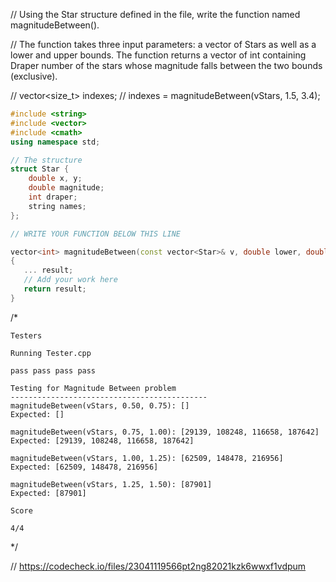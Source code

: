 // Using the Star structure defined in the file, write the function named magnitudeBetween().

// The function takes three input parameters: a vector of Stars as well as a lower and upper bounds. The function returns a vector of int containing Draper number of the stars whose magnitude falls between the two bounds (exclusive).

// vector\<size_t\> indexes;
// indexes = magnitudeBetween(vStars, 1.5, 3.4);

```cpp
#include <string>
#include <vector>
#include <cmath>
using namespace std;

// The structure
struct Star {
    double x, y;
    double magnitude;
    int draper;
    string names;
};

// WRITE YOUR FUNCTION BELOW THIS LINE

vector<int> magnitudeBetween(const vector<Star>& v, double lower, double upper)
{
   ... result;
   // Add your work here
   return result;
}
```

/*
```text
Testers

Running Tester.cpp

pass pass pass pass

Testing for Magnitude Between problem
--------------------------------------------
magnitudeBetween(vStars, 0.50, 0.75): []
Expected: []

magnitudeBetween(vStars, 0.75, 1.00): [29139, 108248, 116658, 187642]
Expected: [29139, 108248, 116658, 187642]

magnitudeBetween(vStars, 1.00, 1.25): [62509, 148478, 216956]
Expected: [62509, 148478, 216956]

magnitudeBetween(vStars, 1.25, 1.50): [87901]
Expected: [87901]

Score

4/4
```
\*/

// https://codecheck.io/files/23041119566pt2ng82021kzk6wwxf1vdpum